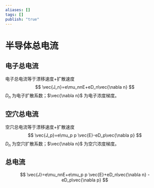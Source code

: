 ```yaml
---
aliases: []
tags: []
publish: "true"
---
```


# 半导体总电流
## 电子总电流
电子总电流等于漂移速度+扩散速度
$$
\vec{J_n}=e\mu_nnE+eD_n\vec{\nabla n}
$$
$D_n$ 为电子扩散系数；$\vec{\nabla n}$ 为电子浓度梯度。

## 空穴总电流
空穴总电流等于漂移速度+扩散速度
$$
\vec{J_p}=e\mu_p p \vec{E}-eD_p\vec{\nabla p}
$$
$D_n$ 为空穴扩散系数；$\vec{\nabla n}$ 为空穴浓度梯度。

## 总电流
$$
\vec{J}=e\mu_nnE+e\mu_p p \vec{E}+eD_n\vec{\nabla n}
-eD_p\vec{\nabla p}
$$
